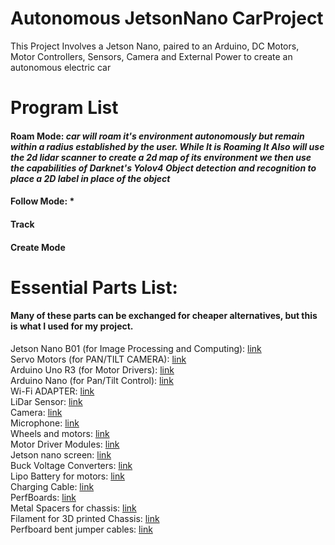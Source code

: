 # Autonomous JetsonNano CarProject
This Project Involves a Jetson Nano, paired to an Arduino, DC Motors, Motor Controllers, Sensors, Camera and External Power to create an autonomous electric car 
# Program List
#### Roam Mode: *car will roam it's environment autonomously but remain within a radius established by the user. While It is Roaming It Also will use the 2d lidar scanner to create a 2d map of its environment we then use the capabilities of Darknet's Yolov4 Object detection and recognition to place a 2D label in place of the object*
#### Follow Mode: *
#### Track
#### Create Mode
# Essential Parts List:
#### Many of these parts can be exchanged for cheaper alternatives, but this is what I used for my project.

Jetson Nano B01 (for Image Processing and Computing): [link](https://www.amazon.com/Yahboom-Jetson-Nano-4GB-Board/dp/B09T37PPRF)  
Servo Motors (for PAN/TILT CAMERA): [link](https://www.amazon.com/Dorhea-Arduino-Helicopter-Airplane-Walking/dp/B07Q6JGWNV)  
Arduino Uno R3 (for Motor Drivers): [link](https://www.amazon.com/ELEGOO-Board-ATmega328P-ATMEGA16U2-Compliant/dp/B01EWOE0UU)  
Arduino Nano (for Pan/Tilt Control): [link](https://www.amazon.com/ELEGOO-Pre-soldered-ATmega-Compatible-Arduino/dp/B0D5LYFRQP)  
Wi-Fi ADAPTER: [link](https://www.amazon.com/TP-Link-Nano-Archer-T3U-Wireless/dp/B09KTDXPY3)  
LiDar Sensor: [link](https://www.amazon.com/Slamtec-RPLIDAR-Scanning-Avoidance-Navigation/dp/B07TJW5SXF)  
Camera: [link](https://www.amazon.com/innomaker-Computer-Raspberry-Support-Windows/dp/B0CLRJZG8D)  
Microphone: [link](https://www.amazon.com/WWZMDiB-Performance-Microphone-Amplifier-CMA-4544PF-W/dp/B0BVHBCX66)  
Wheels and motors: [link](https://www.example.com/mecanum-wheels)  
Motor Driver Modules: [link](https://www.amazon.com/QCCAN-DRV8833-Module-Bridge-Controller/dp/B0BGLH27GG)  
Jetson nano screen: [link](https://www.amazon.com/Ingcool-Resolution-Capacitive-Compatible-Raspberry/dp/B08H8HZRLQ)  
Buck Voltage Converters: [link](https://www.amazon.com/HiLetgo-Step-down-Converter-1-25-37V-Voltmeter/dp/B00LSEBYHU)  
Lipo Battery for motors: [link](https://www.amazon.com/Socokin-10000mah-Connector-Helicopter-Airplane/dp/B0CCKSP9TM)  
Charging Cable: [link](https://www.amazon.com/FLY-RC-Connector-Silicone-11-8inch/dp/B07C23S3RK)  
PerfBoards: [link](https://www.amazon.com/FLY-RC-Connector-Silicone-11-8inch/dp/B07C23S3RK)  
Metal Spacers for chassis: [link](https://www.amazon.com/PATIKIL-Aluminum-Threaded-Standoff-Motherboard/dp/B0D89MCZWM)  
Filament for 3D printed Chassis: [link](https://www.amazon.com/ANYCUBIC-Filament-Dimensional-Exceptional-Toughness/dp/B0CNWZ8X9G)  
Perfboard bent jumper cables: [link](https://www.amazon.com/Breadboard-Assortment-Different-Prototyping-840Pcs/dp/B0BPSQSHBB)  
